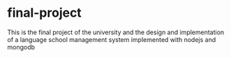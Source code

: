 # final-project
This is the final project of the university and the design and implementation of a language school management system implemented with nodejs and mongodb
